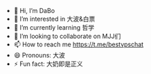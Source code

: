 - 👋 Hi, I’m DaBo
- 👀 I’m interested in 大波&白票
- 🌱 I’m currently learning 哲学
- 💞️ I’m looking to collaborate on MJJ们
- 📫 How to reach me https://t.me/bestvpschat
- 😄 Pronouns: 大波
- ⚡ Fun fact: 大奶即是正义

<!---
DaBoWin/DaBoWin is a ✨ special ✨ repository because its `README.md` (this file) appears on your GitHub profile.
You can click the Preview link to take a look at your changes.
--->
